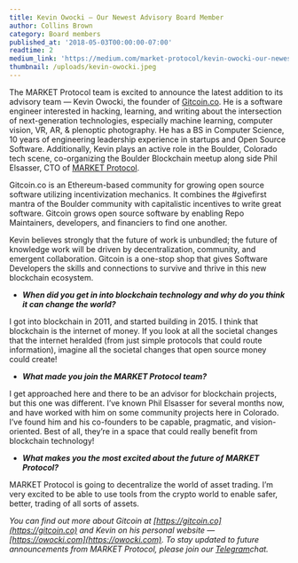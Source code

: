 ```yaml
---
title: Kevin Owocki — Our Newest Advisory Board Member
author: Collins Brown
category: Board members
published_at: '2018-05-03T00:00:00-07:00'
readtime: 2
medium_link: 'https://medium.com/market-protocol/kevin-owocki-our-newest-advisory-board-member-5ca14f32f7a5'
thumbnail: /uploads/kevin-owocki.jpeg
---
```

The MARKET Protocol team is excited to announce the latest addition to its advisory team — Kevin Owocki, the founder of [Gitcoin.co](https://gitcoin.co/). He is a software engineer interested in hacking, learning, and writing about the intersection of next-generation technologies, especially machine learning, computer vision, VR, AR, & plenoptic photography. He has a BS in Computer Science, 10 years of engineering leadership experience in startups and Open Source Software. Additionally, Kevin plays an active role in the Boulder, Colorado tech scene, co-organizing the Boulder Blockchain meetup along side Phil Elsasser, CTO of [MARKET Protocol](https://www.marketprotocol.io/).

Gitcoin.co is an Ethereum-based community for growing open source software utilizing incentivization mechanics. It combines the #givefirst mantra of the Boulder community with capitalistic incentives to write great software. Gitcoin grows open source software by enabling Repo Maintainers, developers, and financiers to find one another.

Kevin believes strongly that the future of work is unbundled; the future of knowledge work will be driven by decentralization, community, and emergent collaboration. Gitcoin is a one-stop shop that gives Software Developers the skills and connections to survive and thrive in this new blockchain ecosystem.

* ***When did you get in into blockchain technology and why do you think it can change the world?***

I got into blockchain in 2011, and started building in 2015. I think that blockchain is the internet of money. If you look at all the societal changes that the internet heralded (from just simple protocols that could route information), imagine all the societal changes that open source money could create!

* ***What made you join the MARKET Protocol team?***

I get approached here and there to be an advisor for blockchain projects, but this one was different. I’ve known Phil Elsasser for several months now, and have worked with him on some community projects here in Colorado. I’ve found him and his co-founders to be capable, pragmatic, and vision-oriented. Best of all, they’re in a space that could really benefit from blockchain technology!

* ***What makes you the most excited about the future of MARKET Protocol?***

MARKET Protocol is going to decentralize the world of asset trading. I’m very excited to be able to use tools from the crypto world to enable safer, better, trading of all sorts of assets.

*You can find out more about Gitcoin at [https://gitcoin.co](https://gitcoin.co) and Kevin on his personal website — [https://owocki.com](https://owocki.com). To stay updated to future announcements from MARKET Protocol, please join our [Telegram](https://t.me/Market_Protocol_Chat)chat.*
